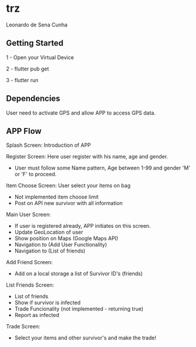 # trz
Leonardo de Sena Cunha


## Getting Started

1 - Open your Virtual Device

2 - flutter pub get

3 - flutter run

## Dependencies

User need to activate GPS and allow APP to access GPS data.

## APP Flow
Splash Screen: Introduction of APP

Register Screen: Here user register with his name, age and gender.

- User must follow some Name pattern, Age between 1-99 and gender 'M' or 'F' to proceed.

Item Choose Screen: User select your items on bag

- Not implemented item choose limit
- Post on API new survivor with all information

Main User Screen:

- If user is registered already, APP initiates on this screen.
- Update GeoLocation of user
- Show position on Maps (Google Maps API)
- Navigation to (Add User Functionality)
- Navigation to (List of friends)

Add Friend Screen:

- Add on a local storage a list of Survivor ID's (friends)

List Friends Screen:

- List of friends
- Show if survivor is infected
- Trade Funcionality (not implemented - returning true)
- Report as infected


Trade Screen:

- Select your items and other survivor's and make the trade!




